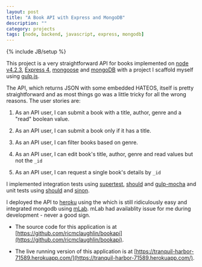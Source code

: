 ```yaml
---
layout: post
title: "A Book API with Express and MongoDB"
description: ""
category: projects
tags: [node, backend, javascript, express, mongodb]
---
```

{% include JB/setup %}


This project is a very straightforward API for books implemented on [node v4.2.3](https://nodejs.org/en/), [Express 4](http://expressjs.com/), [mongoose](http://mongoosejs.com/) and [mongoDB](https://www.mongodb.com/) with a project I scaffold myself using [gulp.js](http://gulpjs.com/). 

The API, which returns JSON with some embedded HATEOS, itself is pretty straightforward and as most things go was a little tricky for all the wrong reasons. The user stories are:

1. As an API user, I can submit a book with a title, author, genre and a "read" boolean value. 

1. As an API user, I can submit a book only if it has a title.

3. As an API user, I can filter books based on genre.

4. As an API user, I can edit book's title, author, genre and read values but not the `_id`

3. As an API user, I can request a single book's details by `_id`

I implemented integration tests using [supertest](https://github.com/visionmedia/supertest), [should](https://shouldjs.github.io/) and [gulp-mocha](https://github.com/sindresorhus/gulp-mocha) and unit tests using [should](https://shouldjs.github.io/) and [sinon](http://sinonjs.org/).

I deployed the API to [heroku](https://www.heroku.com/) using the which is still ridiculously easy and integrated mongodb using [mLab](https://www.mlab.com). mLab had availablity issue for me during development - never a good sign. 

* The source code for this application is at [https://github.com/ricmclaughlin/bookapi](https://github.com/ricmclaughlin/bookapi).

* The live running version of this application is at [https://tranquil-harbor-71589.herokuapp.com/](https://tranquil-harbor-71589.herokuapp.com/).

